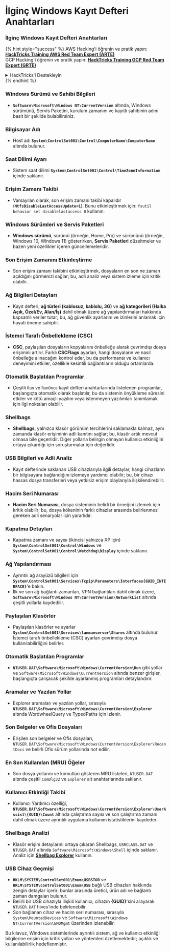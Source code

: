 # İlginç Windows Kayıt Defteri Anahtarları

### İlginç Windows Kayıt Defteri Anahtarları

{% hint style="success" %}
AWS Hacking'i öğrenin ve pratik yapın:<img src="/.gitbook/assets/arte.png" alt="" data-size="line">[**HackTricks Training AWS Red Team Expert (ARTE)**](https://training.hacktricks.xyz/courses/arte)<img src="/.gitbook/assets/arte.png" alt="" data-size="line">\
GCP Hacking'i öğrenin ve pratik yapın: <img src="/.gitbook/assets/grte.png" alt="" data-size="line">[**HackTricks Training GCP Red Team Expert (GRTE)**<img src="/.gitbook/assets/grte.png" alt="" data-size="line">](https://training.hacktricks.xyz/courses/grte)

<details>

<summary>HackTricks'i Destekleyin</summary>

* [**abonelik planlarını**](https://github.com/sponsors/carlospolop) kontrol edin!
* **💬 [**Discord grubuna**](https://discord.gg/hRep4RUj7f) veya [**telegram grubuna**](https://t.me/peass) katılın ya da **Twitter**'da **bizi takip edin** 🐦 [**@hacktricks\_live**](https://twitter.com/hacktricks\_live)**.**
* **Hacking ipuçlarını paylaşmak için** [**HackTricks**](https://github.com/carlospolop/hacktricks) ve [**HackTricks Cloud**](https://github.com/carlospolop/hacktricks-cloud) github reposuna PR gönderin.

</details>
{% endhint %}


### **Windows Sürümü ve Sahibi Bilgileri**
- **`Software\Microsoft\Windows NT\CurrentVersion`** altında, Windows sürümünü, Servis Paketini, kurulum zamanını ve kayıtlı sahibinin adını basit bir şekilde bulabilirsiniz.

### **Bilgisayar Adı**
- Host adı **`System\ControlSet001\Control\ComputerName\ComputerName`** altında bulunur.

### **Saat Dilimi Ayarı**
- Sistem saat dilimi **`System\ControlSet001\Control\TimeZoneInformation`** içinde saklanır.

### **Erişim Zamanı Takibi**
- Varsayılan olarak, son erişim zamanı takibi kapalıdır (**`NtfsDisableLastAccessUpdate=1`**). Bunu etkinleştirmek için:
`fsutil behavior set disablelastaccess 0` kullanın.

### Windows Sürümleri ve Servis Paketleri
- **Windows sürümü**, sürümü (örneğin, Home, Pro) ve sürümünü (örneğin, Windows 10, Windows 11) gösterirken, **Servis Paketleri** düzeltmeler ve bazen yeni özellikler içeren güncellemeleridir.

### Son Erişim Zamanını Etkinleştirme
- Son erişim zamanı takibini etkinleştirmek, dosyaların en son ne zaman açıldığını görmenizi sağlar; bu, adli analiz veya sistem izleme için kritik olabilir.

### Ağ Bilgileri Detayları
- Kayıt defteri, **ağ türleri (kablosuz, kablolu, 3G)** ve **ağ kategorileri (Halka Açık, Özel/Ev, Alan/İş)** dahil olmak üzere ağ yapılandırmaları hakkında kapsamlı veriler tutar; bu, ağ güvenlik ayarlarını ve izinlerini anlamak için hayati öneme sahiptir.

### İstemci Tarafı Önbellekleme (CSC)
- **CSC**, paylaşılan dosyaların kopyalarını önbelleğe alarak çevrimdışı dosya erişimini artırır. Farklı **CSCFlags** ayarları, hangi dosyaların ve nasıl önbelleğe alınacağını kontrol eder, bu da performansı ve kullanıcı deneyimini etkiler, özellikle kesintili bağlantıların olduğu ortamlarda.

### Otomatik Başlatılan Programlar
- Çeşitli `Run` ve `RunOnce` kayıt defteri anahtarlarında listelenen programlar, başlangıçta otomatik olarak başlatılır, bu da sistemin önyükleme süresini etkiler ve kötü amaçlı yazılım veya istenmeyen yazılımları tanımlamak için ilgi noktaları olabilir.

### Shellbags
- **Shellbags**, yalnızca klasör görünüm tercihlerini saklamakla kalmaz, aynı zamanda klasör erişiminin adli kanıtını sağlar; bu, klasör artık mevcut olmasa bile geçerlidir. Diğer yollarla belirgin olmayan kullanıcı etkinliğini ortaya çıkardığı için soruşturmalar için değerlidir.

### USB Bilgileri ve Adli Analiz
- Kayıt defterinde saklanan USB cihazlarıyla ilgili detaylar, hangi cihazların bir bilgisayara bağlandığını izlemeye yardımcı olabilir; bu, bir cihazı hassas dosya transferleri veya yetkisiz erişim olaylarıyla ilişkilendirebilir.

### Hacim Seri Numarası
- **Hacim Seri Numarası**, dosya sisteminin belirli bir örneğini izlemek için kritik olabilir; bu, dosya kökeninin farklı cihazlar arasında belirlenmesi gereken adli senaryolar için yararlıdır.

### **Kapatma Detayları**
- Kapatma zamanı ve sayısı (ikincisi yalnızca XP için) **`System\ControlSet001\Control\Windows`** ve **`System\ControlSet001\Control\Watchdog\Display`** içinde saklanır.

### **Ağ Yapılandırması**
- Ayrıntılı ağ arayüzü bilgileri için **`System\ControlSet001\Services\Tcpip\Parameters\Interfaces{GUID_INTERFACE}`**'e bakın.
- İlk ve son ağ bağlantı zamanları, VPN bağlantıları dahil olmak üzere, **`Software\Microsoft\Windows NT\CurrentVersion\NetworkList`** altında çeşitli yollarla kaydedilir.

### **Paylaşılan Klasörler**
- Paylaşılan klasörler ve ayarlar **`System\ControlSet001\Services\lanmanserver\Shares`** altında bulunur. İstemci tarafı önbellekleme (CSC) ayarları çevrimdışı dosya kullanılabilirliğini belirler.

### **Otomatik Başlatılan Programlar**
- **`NTUSER.DAT\Software\Microsoft\Windows\CurrentVersion\Run`** gibi yollar ve `Software\Microsoft\Windows\CurrentVersion` altında benzer girişler, başlangıçta çalışacak şekilde ayarlanmış programları detaylandırır.

### **Aramalar ve Yazılan Yollar**
- Explorer aramaları ve yazılan yollar, sırasıyla **`NTUSER.DAT\Software\Microsoft\Windows\CurrentVersion\Explorer`** altında WordwheelQuery ve TypedPaths için izlenir.

### **Son Belgeler ve Ofis Dosyaları**
- Erişilen son belgeler ve Ofis dosyaları, `NTUSER.DAT\Software\Microsoft\Windows\CurrentVersion\Explorer\RecentDocs` ve belirli Ofis sürüm yollarında not edilir.

### **En Son Kullanılan (MRU) Öğeler**
- Son dosya yollarını ve komutları gösteren MRU listeleri, `NTUSER.DAT` altında çeşitli `ComDlg32` ve `Explorer` alt anahtarlarında saklanır.

### **Kullanıcı Etkinliği Takibi**
- Kullanıcı Yardımcı özelliği, **`NTUSER.DAT\Software\Microsoft\Windows\CurrentVersion\Explorer\UserAssist\{GUID}\Count`** altında çalıştırma sayısı ve son çalıştırma zamanı dahil olmak üzere ayrıntılı uygulama kullanım istatistiklerini kaydeder.

### **Shellbags Analizi**
- Klasör erişim detaylarını ortaya çıkaran Shellbags, `USRCLASS.DAT` ve `NTUSER.DAT` altında `Software\Microsoft\Windows\Shell` içinde saklanır. Analiz için **[Shellbag Explorer](https://ericzimmerman.github.io/#!index.md)** kullanın.

### **USB Cihaz Geçmişi**
- **`HKLM\SYSTEM\ControlSet001\Enum\USBSTOR`** ve **`HKLM\SYSTEM\ControlSet001\Enum\USB`** bağlı USB cihazları hakkında zengin detaylar içerir; bunlar arasında üretici, ürün adı ve bağlantı zaman damgaları bulunur.
- Belirli bir USB cihazıyla ilişkili kullanıcı, cihazın **{GUID}**'sini arayarak `NTUSER.DAT` hives'inde belirlenebilir.
- Son bağlanan cihaz ve hacim seri numarası, sırasıyla `System\MountedDevices` ve `Software\Microsoft\Windows NT\CurrentVersion\EMDMgmt` üzerinden izlenebilir.

Bu kılavuz, Windows sistemlerinde ayrıntılı sistem, ağ ve kullanıcı etkinliği bilgilerine erişim için kritik yolları ve yöntemleri özetlemektedir; açıklık ve kullanılabilirlik hedeflenmiştir.
